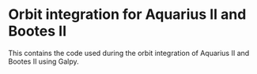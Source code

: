 # Orbit integration for Aquarius II and Bootes II
This contains the code used during the orbit integration of Aquarius II and Bootes II using Galpy.
